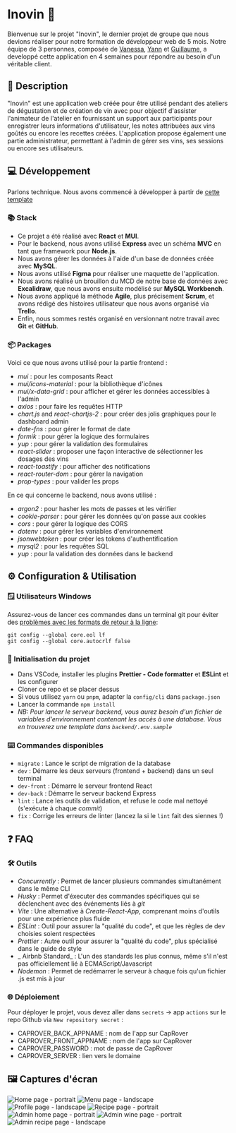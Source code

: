 # Inovin 🍷

Bienvenue sur le projet "Inovin", le dernier projet de groupe que nous devions réaliser pour notre formation de développeur web de 5 mois.
Notre équipe de 3 personnes, composée de [Vanessa](https://github.com/VanessaGrd), [Yann](https://github.com/LocoBajo) et [Guillaume](https://github.com/Wraethh), a developpé cette application en 4 semaines pour répondre au besoin d'un véritable client.

## 📝 Description

"Inovin" est une application web créée pour être utilisé pendant des ateliers de dégustation et de création de vin avec pour objectif d'assister l'animateur de l'atelier en fournissant un support aux participants pour enregistrer leurs informations d'utilisateur, les notes attribuées aux vins goûtés ou encore les recettes créées.
L'application propose également une partie administrateur, permettant à l'admin de gérer ses vins, ses sessions ou encore ses utilisateurs.

## 💻 Développement

Parlons technique.
Nous avons commencé à développer à partir de [cette template](https://github.com/WildCodeSchool/js-template-fullstack)

### 📚 Stack

- Ce projet a été réalisé avec **React** et **MUI**.
- Pour le backend, nous avons utilisé **Express** avec un schéma **MVC** en tant que framework pour **Node.js**.
- Nous avons gérer les données à l'aide d'un base de données créée avec **MySQL**.
- Nous avons utilisé **Figma** pour réaliser une maquette de l'application.
- Nous avons réalisé un brouillon du MCD de notre base de données avec **Excalidraw**, que nous avons ensuite modélisé sur **MySQL Workbench**.
- Nous avons appliqué la méthode **Agile**, plus précisement **Scrum**, et avons rédigé des histoires utilisateur que nous avons organisé via **Trello**.
- Enfin, nous sommes restés organisé en versionnant notre travail avec **Git** et **GitHub**.

### 📦 Packages

Voici ce que nous avons utilisé pour la partie frontend :

- _mui_ : pour les composants React
- _mui/icons-material_ : pour la bibliothèque d'icônes
- _mui/x-data-grid_ : pour afficher et gérer les données accessibles à l'admin
- _axios_ : pour faire les requêtes HTTP
- _chart.js_ and _react-chartjs-2_ : pour créer des jolis graphiques pour le dashboard admin
- _date-fns_ : pour gérer le format de date
- _formik_ : pour gérer la logique des formulaires
- _yup_ : pour gérer la validation des formulaires
- _react-slider_ : proposer une façon interactive de sélectionner les dosages des vins
- _react-toastify_ : pour afficher des notifications
- _react-router-dom_ : pour gérer la navigation
- _prop-types_ : pour valider les props

En ce qui concerne le backend, nous avons utilisé :

- _argon2_ : pour hasher les mots de passes et les vérifier
- _cookie-parser_ : pour gérer les données qu'on passe aux cookies
- _cors_ : pour gérer la logique des CORS
- _dotenv_ : pour gérer les variables d'environnement
- _jsonwebtoken_ : pour créer les tokens d'authentification
- _mysql2_ : pour les requêtes SQL
- _yup_ : pour la validation des données dans le backend

## ⚙️ Configuration & Utilisation

### 🪟 Utilisateurs Windows

Assurez-vous de lancer ces commandes dans un terminal git pour éviter des [problèmes avec les formats de retour à la ligne](https://en.wikipedia.org/wiki/Newline#Issues_with_different_newline_formats):

```
git config --global core.eol lf
git config --global core.autocrlf false
```

### 🚀 Initialisation du projet

- Dans VSCode, installer les plugins **Prettier - Code formatter** et **ESLint** et les configurer
- Cloner ce repo et se placer dessus
- Si vous utilisez `yarn` ou `pnpm`, adapter la `config/cli` dans `package.json`
- Lancer la commande `npm install`
- _NB: Pour lancer le serveur backend, vous aurez besoin d'un fichier de variables d'environnement contenant les accès à une database. Vous en trouverez une template dans `backend/.env.sample`_

### ⌨️ Commandes disponibles

- `migrate` : Lance le script de migration de la database
- `dev` : Démarre les deux serveurs (frontend + backend) dans un seul terminal
- `dev-front` : Démarre le serveur frontend React
- `dev-back` : Démarre le serveur backend Express
- `lint` : Lance les outils de validation, et refuse le code mal nettoyé (s'exécute à chaque _commit_)
- `fix` : Corrige les erreurs de linter (lancez la si le `lint` fait des siennes !)

## ❓ FAQ

### 🛠️ Outils

- _Concurrently_ : Permet de lancer plusieurs commandes simultanément dans le même CLI
- _Husky_ : Permet d'éxecuter des commandes spécifiques qui se déclenchent avec des événements liés à _git_
- _Vite_ : Une alternative à _Create-React-App_, comprenant moins d'outils pour une expérience plus fluide
- _ESLint_ : Outil pour assurer la "qualité du code", et que les règles de dev choisies soient respectées
- _Prettier_ : Autre outil pour assurer la "qualité du code", plus spécialisé dans le guide de style
- _ Airbnb Standard_ : L'un des standards les plus connus, même s'il n'est pas officiellement lié à ECMAScript/Javascript
- _Nodemon_ : Permet de redémarrer le serveur à chaque fois qu'un fichier .js est mis à jour

### 🌐 Déploiement

Pour déployer le projet, vous devez aller dans `secrets` → app `actions` sur le repo Github via `New repository secret` :

- CAPROVER_BACK_APPNAME : nom de l'app sur CapRover
- CAPROVER_FRONT_APPNAME : nom de l'app sur CapRover
- CAPROVER_PASSWORD : mot de passe de CapRover
- CAPROVER_SERVER : lien vers le domaine

## 🖼️ Captures d'écran

![Home page - portrait](/frontend/src/assets/screenshots/inovin4.png)
![Menu page - landscape](/frontend/src/assets/screenshots/inovin5.png)
![Profile page - landscape](/frontend/src/assets/screenshots/inovin6.png)
![Recipe page - portrait](/frontend/src/assets/screenshots/inovin7.png)
![Admin home page - portrait](/frontend/src/assets/screenshots/inovin1.png)
![Admin wine page - portrait](/frontend/src/assets/screenshots/inovin2.png)
![Admin recipe page - landscape](/frontend/src/assets/screenshots/inovin3.png)
